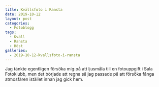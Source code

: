 ```yaml
---
title: Kvällsfoto i Ransta
date: 2019-10-12
layout: post
categories:
  - Fotoblogg
tags:
  - Kväll
  - Ransta
  - Höst
galleries:
  - 2019-10-12-kvallsfoto-i-ransta
---
```


Jag tänkte egentligen försöka mig på att ljusmåla till en fotouppgift i Sala Fotoklubb, men det började att regna så jag passade på att försöka fånga atmosfären istället innan jag gick hem.
